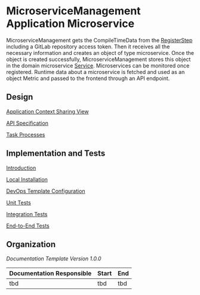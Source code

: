 # MicroserviceManagement Application Microservice

MicroserviceManagement gets the CompileTimeData from the [RegisterStep](https://git.scc.kit.edu/cm-tm/cm-team/2-4.serviceenvironment/developerportal/pipelinestep/1.pipelinestep) including a GitLab repository access token.
Then it receives all the necessary information and creates an object of type microservice.
Once the object is created successfully, MicroserviceManagement stores this object in the domain microservice [Service](https://git.scc.kit.edu/cm-tm/cm-team/2-4.serviceenvironment/1.domain/service). Microservices can be monitored once registered. Runtime data about a microservice is fetched and used as an object Metric and passed to the frontend through an API endpoint.

## Design

[Application Context Sharing View](pages/application_context_sharing_view.md)

[API Specification](pages/api.md) 

[Task Processes](pages/task_processes.md) 

## Implementation and Tests

 [Introduction](pages/introduction.md)

 [Local Installation](pages/installation.md)

 [DevOps Template Configuration](pages/devops.md)

 [Unit Tests](pages/unit_tests.md)

 [Integration Tests](pages/integration_tests.md)

 [End-to-End Tests](pages/end-to-end-tests.md) 


## Organization

*Documentation Template Version 1.0.0*

| Documentation Responsible | Start | End  |
| ------------------------- | ----- | ---- |
| tbd                      | tbd   | tbd |
